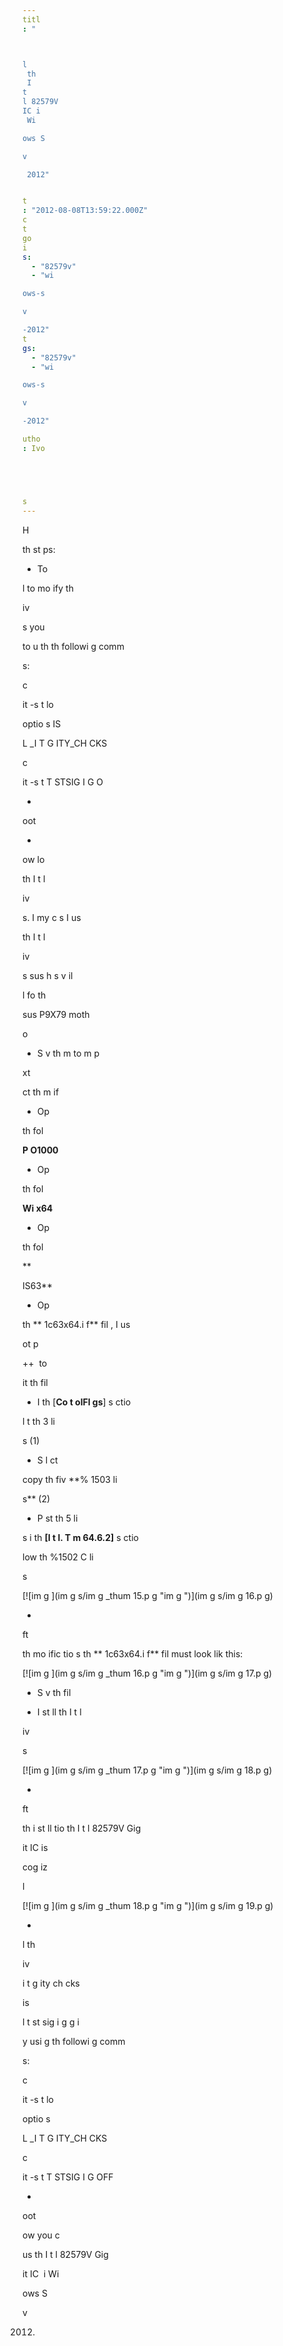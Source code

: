 ```yaml
---
titl
: "



l
 th
 I
t
l 82579V 
IC i
 Wi

ows S

v

 2012"


t
: "2012-08-08T13:59:22.000Z"
c
t
go
i
s: 
  - "82579v"
  - "wi

ows-s

v

-2012"
t
gs: 
  - "82579v"
  - "wi

ows-s

v

-2012"

utho
: Ivo 





s
---
```


H


 


 th
 st
ps:

- To 

 

l
 to mo
ify th
 

iv

s you 



 to 
u
 th
 th
 followi
g comm


s:


c


it -s
t lo

optio
s 
IS

L
\_I
T
G
ITY\_CH
CKS 

c


it -s
t T
STSIG
I
G O
 

  

- 


oot

- 
ow
lo

 th
 I
t
l 

iv

s. I
 my c
s
 I us

 th
 I
t
l 

iv

s 
sus h
s 
v
il

l
 fo
 th
 
sus P9X79 moth


o




- S
v
 th
m to 
 m
p 


 
xt

ct th
m if 







- Op

 th
 fol


 **P
O1000**

- Op

 th
 fol


 **Wi
x64**

- Op

 th
 fol


 **

IS63**

- Op

 th
 **
1c63x64.i
f** fil
, I us

 
ot
p

++  to 

it th
 fil


- I
 th
 \[**Co
t
olFl
gs**\] s
ctio
 

l
t
 th
 3 li

s (1)

- S
l
ct 


 copy th
 fiv
 **%
1503 li

s** (2)

- P
st
 th
 5 li

s i
 th
 **\[I
t
l.
T
m
64.6.2\]** s
ctio
 

low th
 %1502
C li

s

[![im
g
](im
g
s/im
g
_thum
15.p
g "im
g
")](im
g
s/im
g
16.p
g)

- 
ft

 th
 mo
ific
tio
s th
 **
1c63x64.i
f** fil
 must look lik
 this:

[![im
g
](im
g
s/im
g
_thum
16.p
g "im
g
")](im
g
s/im
g
17.p
g)

- S
v
 th
 fil


- I
st
ll th
 I
t
l 

iv

s

[![im
g
](im
g
s/im
g
_thum
17.p
g "im
g
")](im
g
s/im
g
18.p
g)

- 
ft

 th
 i
st
ll
tio
 th
 I
t
l 82579V Gig

it 
IC is 

cog
iz

 


 



l



[![im
g
](im
g
s/im
g
_thum
18.p
g "im
g
")](im
g
s/im
g
19.p
g)

- 



l
 th
 

iv

 i
t
g
ity ch
cks 


 
is

l
 t
st sig
i
g 
g
i
 
y usi
g th
 followi
g comm


s:


c


it -s
t lo

optio
s 



L
\_I
T
G
ITY\_CH
CKS

c


it -s
t T
STSIG
I
G OFF

- 


oot


ow you c

 us
 th
 I
t
l 82579V Gig

it 
IC  i
 Wi

ows S

v

 2012.






